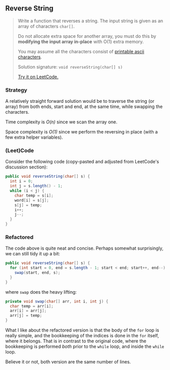 ## Reverse String

> Write a function that reverses a string. The input string is given as an array of characters `char[]`.
>
> Do not allocate extra space for another array, you must do this by **modifying the input array in-place** with O(1) extra memory.
>
> You may assume all the characters consist of [printable ascii characters](https://en.wikipedia.org/wiki/ASCII#Printable_characters).
>
> Solution signature: `void reverseString(char[] s)`
>
> [Try it on LeetCode.](https://leetcode.com/problems/reverse-string/)



### Strategy

A relatively straight forward solution would be to traverse the string (or array) from both ends, start and end, at the same time, while swapping the characters.

Time complexity is *O(n)* since we scan the array one.

Space complexity is *O(1)* since we perform the reversing in place (with a few extra helper variables).



### (Leet)Code

Consider the following code (copy-pasted and adjusted from LeetCode's discussion section):

```java
public void reverseString(char[] s) {
  int i = 0;
  int j = s.length() - 1;
  while (i < j) {
    char temp = s[i];
    word[i] = s[j];
    s[j] = temp;
    i++;
    j--;
  }
}
```



### Refactored

The code above is quite neat and concise. Perhaps somewhat surprisingly, we can still tidy it up a bit:

```java
public void reverseString(char[] s) {
  for (int start = 0, end = s.length - 1; start < end; start++, end--) {
    swap(start, end, s);
  }
}
```

where `swap` does the heavy lifting:

```java
private void swap(char[] arr, int i, int j) {
  char temp = arr[i];
  arr[i] = arr[j];
  arr[j] = temp;
}
```

What I like about the refactored version is that the body of the `for` loop is really simple, and the bookkeeping of the indices is done in the `for` itself, where it belongs. That is in contrast to the original code, where the bookkeeping is performed *both* prior to the `while` loop, and inside the `while` loop.

Believe it or not, both version are the same number of lines.